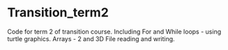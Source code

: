 # Transition_term2
Code for term 2 of transition course. 
Including For and While loops - using turtle graphics.
Arrays - 2 and 3D
File reading and writing.
